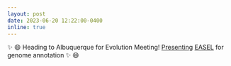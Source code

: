 ```yaml
---
layout: post
date: 2023-06-20 12:22:00-0400
inline: true
---
```

 ✨ 😄 Heading to Albuquerque for Evolution Meeting! [Presenting](https://www.xcdsystem.com/evolution/program/URURiZb/index.cfm) [EASEL](https://gitlab.com/PlantGenomicsLab/easel) for genome annotation ✨ 😄
